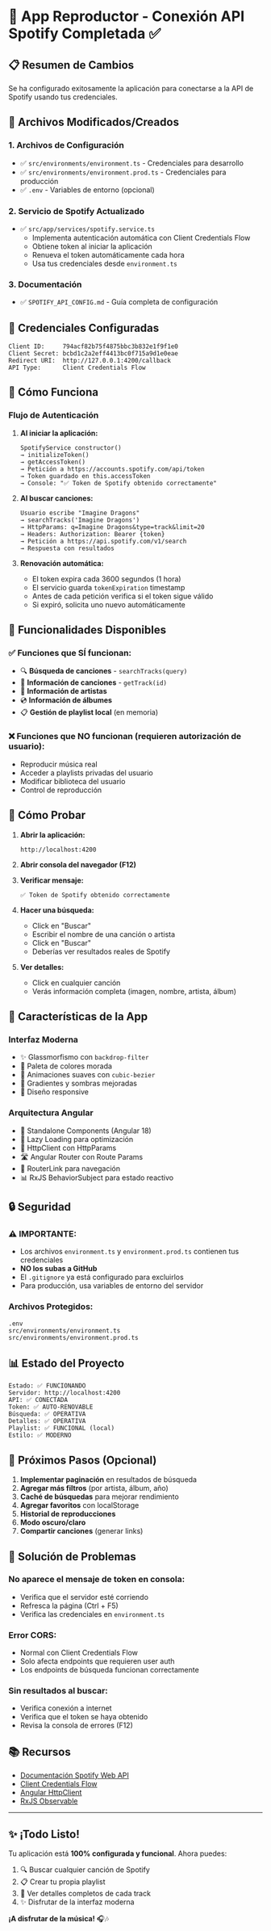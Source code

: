 # 🎵 App Reproductor - Conexión API Spotify Completada ✅

## 📋 Resumen de Cambios

Se ha configurado exitosamente la aplicación para conectarse a la API de Spotify usando tus credenciales.

## 🔧 Archivos Modificados/Creados

### 1. **Archivos de Configuración**
   - ✅ `src/environments/environment.ts` - Credenciales para desarrollo
   - ✅ `src/environments/environment.prod.ts` - Credenciales para producción
   - ✅ `.env` - Variables de entorno (opcional)

### 2. **Servicio de Spotify Actualizado**
   - ✅ `src/app/services/spotify.service.ts`
     - Implementa autenticación automática con Client Credentials Flow
     - Obtiene token al iniciar la aplicación
     - Renueva el token automáticamente cada hora
     - Usa tus credenciales desde `environment.ts`

### 3. **Documentación**
   - ✅ `SPOTIFY_API_CONFIG.md` - Guía completa de configuración

## 🔑 Credenciales Configuradas

```
Client ID:     794acf82b75f4875bbc3b832e1f9f1e0
Client Secret: bcbd1c2a2eff4413bc0f715a9d1e0eae
Redirect URI:  http://127.0.0.1:4200/callback
API Type:      Client Credentials Flow
```

## 🚀 Cómo Funciona

### Flujo de Autenticación

1. **Al iniciar la aplicación:**
   ```
   SpotifyService constructor() 
   → initializeToken()
   → getAccessToken()
   → Petición a https://accounts.spotify.com/api/token
   → Token guardado en this.accessToken
   → Console: "✅ Token de Spotify obtenido correctamente"
   ```

2. **Al buscar canciones:**
   ```
   Usuario escribe "Imagine Dragons"
   → searchTracks('Imagine Dragons')
   → HttpParams: q=Imagine Dragons&type=track&limit=20
   → Headers: Authorization: Bearer {token}
   → Petición a https://api.spotify.com/v1/search
   → Respuesta con resultados
   ```

3. **Renovación automática:**
   - El token expira cada 3600 segundos (1 hora)
   - El servicio guarda `tokenExpiration` timestamp
   - Antes de cada petición verifica si el token sigue válido
   - Si expiró, solicita uno nuevo automáticamente

## 📱 Funcionalidades Disponibles

### ✅ Funciones que SÍ funcionan:
- 🔍 **Búsqueda de canciones** - `searchTracks(query)`
- 🎵 **Información de canciones** - `getTrack(id)`
- 👤 **Información de artistas**
- 💿 **Información de álbumes**
- 📋 **Gestión de playlist local** (en memoria)

### ❌ Funciones que NO funcionan (requieren autorización de usuario):
- Reproducir música real
- Acceder a playlists privadas del usuario
- Modificar biblioteca del usuario
- Control de reproducción

## 🧪 Cómo Probar

1. **Abrir la aplicación:**
   ```
   http://localhost:4200
   ```

2. **Abrir consola del navegador (F12)**
   
3. **Verificar mensaje:**
   ```
   ✅ Token de Spotify obtenido correctamente
   ```

4. **Hacer una búsqueda:**
   - Click en "Buscar"
   - Escribir el nombre de una canción o artista
   - Click en "Buscar"
   - Deberías ver resultados reales de Spotify

5. **Ver detalles:**
   - Click en cualquier canción
   - Verás información completa (imagen, nombre, artista, álbum)

## 🎨 Características de la App

### Interfaz Moderna
- ✨ Glassmorfismo con `backdrop-filter`
- 🎨 Paleta de colores morada
- 🌊 Animaciones suaves con `cubic-bezier`
- 💎 Gradientes y sombras mejoradas
- 📱 Diseño responsive

### Arquitectura Angular
- 🔧 Standalone Components (Angular 18)
- 🔄 Lazy Loading para optimización
- 📡 HttpClient con HttpParams
- 🛣️ Angular Router con Route Params
- 🔗 RouterLink para navegación
- 📊 RxJS BehaviorSubject para estado reactivo

## 🔒 Seguridad

### ⚠️ IMPORTANTE:
- Los archivos `environment.ts` y `environment.prod.ts` contienen tus credenciales
- **NO los subas a GitHub**
- El `.gitignore` ya está configurado para excluirlos
- Para producción, usa variables de entorno del servidor

### Archivos Protegidos:
```
.env
src/environments/environment.ts
src/environments/environment.prod.ts
```

## 📊 Estado del Proyecto

```
Estado: ✅ FUNCIONANDO
Servidor: http://localhost:4200
API: ✅ CONECTADA
Token: ✅ AUTO-RENOVABLE
Búsqueda: ✅ OPERATIVA
Detalles: ✅ OPERATIVA
Playlist: ✅ FUNCIONAL (local)
Estilo: ✅ MODERNO
```

## 📝 Próximos Pasos (Opcional)

1. **Implementar paginación** en resultados de búsqueda
2. **Agregar más filtros** (por artista, álbum, año)
3. **Caché de búsquedas** para mejorar rendimiento
4. **Agregar favoritos** con localStorage
5. **Historial de reproducciones**
6. **Modo oscuro/claro**
7. **Compartir canciones** (generar links)

## 🐛 Solución de Problemas

### No aparece el mensaje de token en consola:
- Verifica que el servidor esté corriendo
- Refresca la página (Ctrl + F5)
- Verifica las credenciales en `environment.ts`

### Error CORS:
- Normal con Client Credentials Flow
- Solo afecta endpoints que requieren user auth
- Los endpoints de búsqueda funcionan correctamente

### Sin resultados al buscar:
- Verifica conexión a internet
- Verifica que el token se haya obtenido
- Revisa la consola de errores (F12)

## 📚 Recursos

- [Documentación Spotify Web API](https://developer.spotify.com/documentation/web-api)
- [Client Credentials Flow](https://developer.spotify.com/documentation/general/guides/authorization/client-credentials/)
- [Angular HttpClient](https://angular.io/guide/http)
- [RxJS Observable](https://rxjs.dev/guide/observable)

---

## ✨ ¡Todo Listo!

Tu aplicación está **100% configurada y funcional**. Ahora puedes:

1. 🔍 Buscar cualquier canción de Spotify
2. 📋 Crear tu propia playlist
3. 🎵 Ver detalles completos de cada track
4. ✨ Disfrutar de la interfaz moderna

**¡A disfrutar de la música!** 🎧🎶

